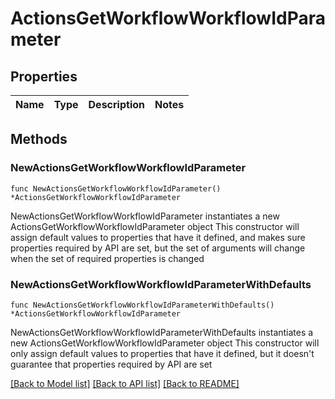 # ActionsGetWorkflowWorkflowIdParameter

## Properties

Name | Type | Description | Notes
------------ | ------------- | ------------- | -------------

## Methods

### NewActionsGetWorkflowWorkflowIdParameter

`func NewActionsGetWorkflowWorkflowIdParameter() *ActionsGetWorkflowWorkflowIdParameter`

NewActionsGetWorkflowWorkflowIdParameter instantiates a new ActionsGetWorkflowWorkflowIdParameter object
This constructor will assign default values to properties that have it defined,
and makes sure properties required by API are set, but the set of arguments
will change when the set of required properties is changed

### NewActionsGetWorkflowWorkflowIdParameterWithDefaults

`func NewActionsGetWorkflowWorkflowIdParameterWithDefaults() *ActionsGetWorkflowWorkflowIdParameter`

NewActionsGetWorkflowWorkflowIdParameterWithDefaults instantiates a new ActionsGetWorkflowWorkflowIdParameter object
This constructor will only assign default values to properties that have it defined,
but it doesn't guarantee that properties required by API are set


[[Back to Model list]](../README.md#documentation-for-models) [[Back to API list]](../README.md#documentation-for-api-endpoints) [[Back to README]](../README.md)


